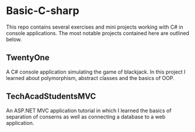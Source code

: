 # Basic-C-sharp
This repo contains several exercises and mini projects working with C# in console applications.  The most notable projects contained here are outlined below.

## TwentyOne
A C# console application simulating the game of blackjack.  In this project I learned about polymorphism, abstract classes and the basics of OOP.

## TechAcadStudentsMVC
An ASP.NET MVC application tutorial in which I learned the basics of separation of conserns as well as connecting a database to a web application.
